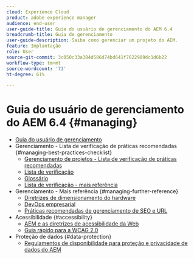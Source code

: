 ```yaml
---
cloud: Experience Cloud
product: adobe experience manager
audience: end-user
user-guide-title: Guia do usuário de gerenciamento do AEM 6.4
breadcrumb-title: Guia de gerenciamento
user-guide-description: Saiba como gerenciar um projeto do AEM.
feature: Implantação
role: User
source-git-commit: 3c050c33a384d586d74bd641f7622989dc1d6b22
workflow-type: tm+mt
source-wordcount: '73'
ht-degree: 61%

---
```



# Guia do usuário de gerenciamento do AEM 6.4 {#managing}

+ [Guia do usuário de gerenciamento](home.md)
+ Gerenciamento - Lista de verificação de práticas recomendadas {#managing-best-practices-checklist}
   + [Gerenciamento de projetos - Lista de verificação de práticas recomendadas](best-practices.md)
   + [Lista de verificação](best-practices-checklist.md)
   + [Glossário](best-practices-glossary.md)
   + [Lista de verificação - mais referência](best-practices-further-reference.md)
+ Gerenciamento - Mais referência {#managing-further-reference}
   + [Diretrizes de dimensionamento do hardware ](hardware-sizing-guidelines.md)
   + [DevOps empresarial](enterprise-devops.md)
   + [Práticas recomendadas de gerenciamento de SEO e URL](seo-and-url-management.md)
+ Acessibilidade {#accessibility}
   + [AEM e as diretrizes de acessibilidade da Web](web-accessibility.md)
   + [Guia rápido para a WCAG 2.0](qg-wcag.md)
+ Proteção de dados {#data-protection}
   + [Regulamentos de disponibilidade para proteção e privacidade de dados do AEM](data-protection-and-privacy.md)
